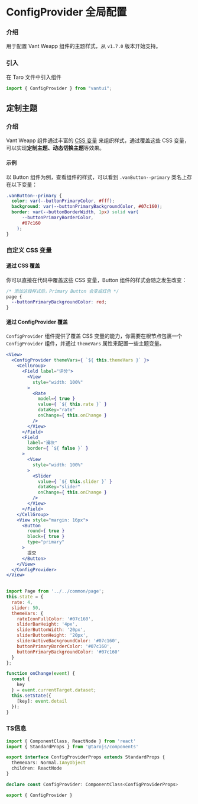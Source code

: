# ConfigProvider 全局配置

### 介绍

用于配置 Vant Weapp 组件的主题样式，从 `v1.7.0` 版本开始支持。

### 引入

在 Taro 文件中引入组件

```js
import { ConfigProvider } from "vantui"; 
```

## 定制主题

### 介绍

Vant Weapp 组件通过丰富的 [CSS 变量](https://developer.mozilla.org/zh-CN/docs/Web/CSS/Using_CSS_custom_properties) 来组织样式，通过覆盖这些 CSS 变量，可以实现**定制主题、动态切换主题**等效果。

#### 示例

以 Button 组件为例，查看组件的样式，可以看到 `.vanButton--primary` 类名上存在以下变量：

```css
.vanButton--primary {
  color: var(--buttonPrimaryColor, #fff);
  background: var(--buttonPrimaryBackgroundColor, #07c160);
  border: var(--buttonBorderWidth, 1px) solid var(
      --buttonPrimaryBorderColor,
      #07c160
    );
}
```

### 自定义 CSS 变量

#### 通过 CSS 覆盖

你可以直接在代码中覆盖这些 CSS 变量，Button 组件的样式会随之发生改变：

```css
/* 添加这段样式后，Primary Button 会变成红色 */
page {
  --buttonPrimaryBackgroundColor: red;
}
```

#### 通过 ConfigProvider 覆盖

`ConfigProvider` 组件提供了覆盖 CSS 变量的能力，你需要在根节点包裹一个 `ConfigProvider` 组件，并通过 `themeVars` 属性来配置一些主题变量。

```jsx
<View>
  <ConfigProvider themeVars={ `${ this.themeVars }` }>
    <CellGroup>
      <Field label="评分">
        <View
          style="width: 100%"
        >
          <Rate
            model={ true }
            value={ `${ this.rate }` }
            dataKey="rate"
            onChange={ this.onChange }
          />
        </View>
      </Field>
      <Field
        label="滑块"
        border={ `${ false }` }
      >
        <View
          style="width: 100%"
        >
          <Slider
            value={ `${ this.slider }` }
            dataKey="slider"
            onChange={ this.onChange }
          />
        </View>
      </Field>
    </CellGroup>
    <View style="margin: 16px">
      <Button
        round={ true }
        block={ true }
        type="primary"
      >
        提交
      </Button>
    </View>
  </ConfigProvider>
</View>
 
```

```js
import Page from '../../common/page';
this.state = {
  rate: 4,
  slider: 50,
  themeVars: {
    rateIconFullColor: '#07c160',
    sliderBarHeight: '4px',
    sliderButtonWidth: '20px',
    sliderButtonHeight: '20px',
    sliderActiveBackgroundColor: '#07c160',
    buttonPrimaryBorderColor: '#07c160',
    buttonPrimaryBackgroundColor: '#07c160'
  }
};

function onChange(event) {
  const {
    key
  } = event.currentTarget.dataset;
  this.setState({
    [key]: event.detail
  });
} 
```
### TS信息
```ts 
import { ComponentClass, ReactNode } from 'react'
import { StandardProps } from '@tarojs/components'

export interface ConfigProviderProps extends StandardProps {
  themeVars: Normal.IAnyObject
  children: ReactNode
}

declare const ConfigProvider: ComponentClass<ConfigProviderProps>

export { ConfigProvider }
```